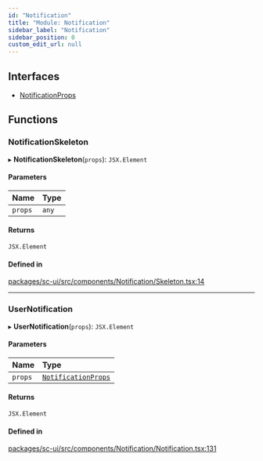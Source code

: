 ```yaml
---
id: "Notification"
title: "Module: Notification"
sidebar_label: "Notification"
sidebar_position: 0
custom_edit_url: null
---
```


## Interfaces

- [NotificationProps](../interfaces/Notification.NotificationProps.md)

## Functions

### NotificationSkeleton

▸ **NotificationSkeleton**(`props`): `JSX.Element`

#### Parameters

| Name | Type |
| :------ | :------ |
| `props` | `any` |

#### Returns

`JSX.Element`

#### Defined in

[packages/sc-ui/src/components/Notification/Skeleton.tsx:14](https://github.com/selfcommunity/community-ui/blob/67100aa/packages/sc-ui/src/components/Notification/Skeleton.tsx#L14)

___

### UserNotification

▸ **UserNotification**(`props`): `JSX.Element`

#### Parameters

| Name | Type |
| :------ | :------ |
| `props` | [`NotificationProps`](../interfaces/Notification.NotificationProps.md) |

#### Returns

`JSX.Element`

#### Defined in

[packages/sc-ui/src/components/Notification/Notification.tsx:131](https://github.com/selfcommunity/community-ui/blob/67100aa/packages/sc-ui/src/components/Notification/Notification.tsx#L131)

